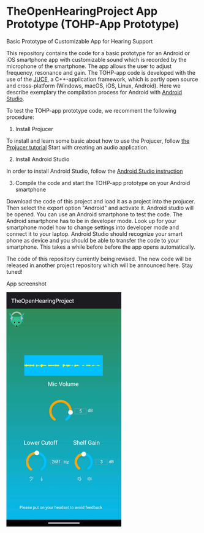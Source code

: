 # TheOpenHearingProject App Prototype (TOHP-App Prototype)
Basic Prototype of Customizable App for Hearing Support

This repository contains the code for a basic prototype for an Android or iOS smartphone app with customizable sound which is recorded by the microphone of the smartphone. The app allows the user to adjust frequency, resonance and gain. The TOHP-app code is developed with the use of the [JUCE](https://juce.com/), a C++-application framework, which is partly open source and cross-platform (Windows, macOS, iOS, Linux, Android). Here we describe exemplary the compilation process for Android with [Android Studio](https://developer.android.com/studio).

To test the TOHP-app prototype code, we recomment the following procedure: 

1. Install Projucer

To install and learn some basic about how to use the Projucer, follow [the Projucer tutorial]( https://docs.juce.com/master/tutorial_new_projucer_project.html/) Start with creating an audio application.


2. Install Android Studio

In order to install Android Studio, follow the [Android Studio instruction](https://developer.android.com/studio)

3. Compile the code and start the TOHP-app prototype on your Android smartphone

Download the code of this project and load it as a project into the projucer. Then select the export option "Android" and activate it. Android studio will be opened. You can use an Android smartphone to test the code. The Android smartphone has to be in developer mode. Look up for your smartphone model how to change settings into developer mode and connect it to your laptop. Android Studio should recognize your smart phone as device and you should be able to transfer the code to your smartphone. This takes a while before before the app opens automatically. 

The code of this repository currently being revised. The new code will be released in another project repository which will be announced here. 
Stay tuned!

 App screenshot 
 
 <img src="https://github.com/pgys/TheOpenHearingProject/blob/main/TOHP_Screenshot.jpeg" width="300">
